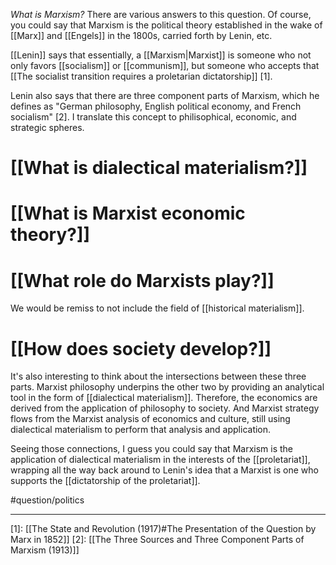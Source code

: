 *What is Marxism?* There are various answers to this question. Of course, you could say that Marxism is the political theory established in the wake of [[Marx]] and [[Engels]] in the 1800s, carried forth by Lenin, etc. 

[[Lenin]] says that essentially, a [[Marxism|Marxist]] is someone who not only favors [[socialism]] or [[communism]], but someone who accepts that [[The socialist transition requires a proletarian dictatorship]] [1].

Lenin also says that there are three component parts of Marxism, which he defines as "German philosophy, English political economy, and French socialism" [2]. I translate this concept to philisophical, economic, and strategic spheres.
# [[What is dialectical materialism?]]
# [[What is Marxist economic theory?]]
# [[What role do Marxists play?]]

We would be remiss to not include the field of [[historical materialism]]. 
# [[How does society develop?]]

It's also interesting to think about the intersections between these three parts. Marxist philosophy underpins the other two by providing an analytical tool in the form of [[dialectical materialism]]. Therefore, the economics are derived from the application of philosophy to society. And Marxist strategy flows from the Marxist analysis of economics and culture, still using dialectical materialism to perform that analysis and application. 

Seeing those connections, I guess you could say that Marxism is the application of dialectical materialism in the interests of the [[proletariat]], wrapping all the way back around to Lenin's idea that a Marxist is one who supports the [[dictatorship of the proletariat]]. 

#question/politics

---
[1]: [[The State and Revolution (1917)#The Presentation of the Question by Marx in 1852]]
[2]: [[The Three Sources and Three Component Parts of Marxism (1913)]]